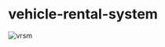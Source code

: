 ﻿# vehicle-rental-system
![vrsm](https://github.com/user-attachments/assets/d94273f7-c544-4e04-8087-dab9a197b77e)
